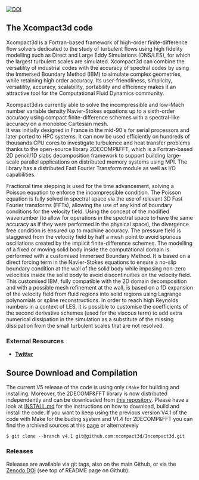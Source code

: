 
[![DOI](https://zenodo.org/badge/127266756.svg)](https://zenodo.org/badge/latestdoi/127266756)

## The Xcompact3d code

Xcompact3d is a Fortran-based framework of high-order finite-difference flow solvers 
dedicated to the study of turbulent flows using high fidelity modelling such as 
Direct and Large Eddy Simulations (DNS/LES), for which the largest turbulent scales are simulated.
Xcompact3d can combine the versatility of industrial codes with the accuracy of spectral codes by using 
the Immersed Boundary Method (IBM) to simulate complex geometries, while retaining high order accuracy. 
Its user-friendliness, simplicity, versatility, accuracy, scalability, portability and efficiency 
makes it an attractive tool for the Computational Fluid Dynamics community.

Xcompact3d is currently able to solve the incompressible and low-Mach number variable density 
Navier-Stokes equations up to a sixth-order accuracy using compact finite-difference schemes 
with a spectral-like accuracy on a monobloc Cartesian mesh.  
It was initially designed in France in the mid-90's for serial processors and later ported to HPC systems. 
It can now be used efficiently on hundreds of thousands CPU cores to investigate turbulence 
and heat transfer problems thanks to the open-source library 2DECOMP&FFT, 
which is a Fortran-based 2D pencil/1D slabs decomposition framework to support building 
large-scale parallel applications on distributed memory systems using MPI. 
The library has a distributed Fast Fourier Transform module as well as I/O capabilities.

Fractional time stepping is used for the time advancement, solving a Poisson equation to enforce the incompressible condition. 
The Poisson equation is fully solved in spectral space via the use of relevant 3D Fast Fourier transforms (FFTs),
allowing the use of any kind of boundary conditions for the velocity field. 
Using the concept of the modified wavenumber (to allow for operations in the spectral space 
to have the same accuracy as if they were performed in the physical space), 
the divergence free condition is ensured up to machine accuracy. 
The pressure field is staggered from the velocity field by half a mesh point 
to avoid spurious oscillations created by the implicit finite-difference schemes. 
The modelling of a fixed or moving solid body inside the computational domain is performed 
with a customised Immersed Boundary Method. 
It is based on a direct forcing term in the Navier-Stokes equations to ensure a no-slip boundary condition 
at the wall of the solid body while imposing non-zero velocities inside the solid body 
to avoid discontinuities on the velocity field. 
This customised IBM, fully compatible with the 2D domain decomposition 
and with a possible mesh refinement at the wall, 
is based on a 1D expansion of the velocity field from fluid regions into solid regions 
using Lagrange polynomials or spline reconstructions. 
In order to reach high Reynolds numbers in a context of LES, 
it is possible to customise the coefficients of the second derivative schemes (used for the viscous term) 
to add extra numerical dissipation in the simulation as a substitute of the missing dissipation 
from the small turbulent scales that are not resolved. 


### External Resources

- [**Twitter**](https://twitter.com/incompact3d)

## Source Download and Compilation

The current V5 release of the code is using only `CMake` for building and installing. 
Moreover, the 2DECOMP&FFT library is now distributed independently and can be downloaded from 
[this repository](http2s://github.com/2decomp-fft/2decomp-fft). 
Please have a look at [INSTALL.md](INSTALL.md) for the instructions on how to download, build and install 
the code.
If you want to keep using the previous version V4.1 of the code with Make for the buding system and V1.4 for 
2DECOMP&FFT you can find the archived sources at this  [page](https://github.com/xcompact3d/Incompact3d/releases/tag/V4.1) or alternatevely
```
$ git clone --branch v4.1 git@github.com:xcompact3d/Incompact3d.git 
```


### Releases

Releases are available via git tags, also on the main Github, or via the [Zenodo DOI](https://zenodo.org/badge/latestdoi/127266756) (see top of README page on Github).

